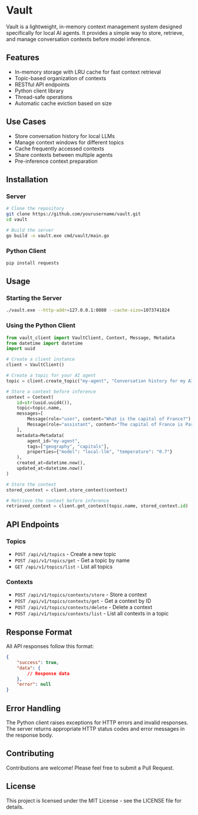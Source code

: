 # Vault

Vault is a lightweight, in-memory context management system designed specifically for local AI agents. It provides a simple way to store, retrieve, and manage conversation contexts before model inference.

## Features

- In-memory storage with LRU cache for fast context retrieval
- Topic-based organization of contexts
- RESTful API endpoints
- Python client library
- Thread-safe operations
- Automatic cache eviction based on size

## Use Cases

- Store conversation history for local LLMs
- Manage context windows for different topics
- Cache frequently accessed contexts
- Share contexts between multiple agents
- Pre-inference context preparation

## Installation

### Server

```bash
# Clone the repository
git clone https://github.com/yourusername/vault.git
cd vault

# Build the server
go build -o vault.exe cmd/vault/main.go
```

### Python Client

```bash
pip install requests
```

## Usage

### Starting the Server

```bash
./vault.exe --http-addr=127.0.0.1:8080 --cache-size=1073741824
```

### Using the Python Client

```python
from vault_client import VaultClient, Context, Message, Metadata
from datetime import datetime
import uuid

# Create a client instance
client = VaultClient()

# Create a topic for your AI agent
topic = client.create_topic("my-agent", "Conversation history for my AI agent")

# Store a context before inference
context = Context(
    id=str(uuid.uuid4()),
    topic=topic.name,
    messages=[
        Message(role="user", content="What is the capital of France?"),
        Message(role="assistant", content="The capital of France is Paris.")
    ],
    metadata=Metadata(
        agent_id="my-agent",
        tags=["geography", "capitals"],
        properties={"model": "local-llm", "temperature": "0.7"}
    ),
    created_at=datetime.now(),
    updated_at=datetime.now()
)

# Store the context
stored_context = client.store_context(context)

# Retrieve the context before inference
retrieved_context = client.get_context(topic.name, stored_context.id)
```

## API Endpoints

### Topics

- `POST /api/v1/topics` - Create a new topic
- `POST /api/v1/topics/get` - Get a topic by name
- `GET /api/v1/topics/list` - List all topics

### Contexts

- `POST /api/v1/topics/contexts/store` - Store a context
- `POST /api/v1/topics/contexts/get` - Get a context by ID
- `POST /api/v1/topics/contexts/delete` - Delete a context
- `POST /api/v1/topics/contexts/list` - List all contexts in a topic

## Response Format

All API responses follow this format:

```json
{
    "success": true,
    "data": {
        // Response data
    },
    "error": null
}
```

## Error Handling

The Python client raises exceptions for HTTP errors and invalid responses. The server returns appropriate HTTP status codes and error messages in the response body.

## Contributing

Contributions are welcome! Please feel free to submit a Pull Request.

## License

This project is licensed under the MIT License - see the LICENSE file for details.